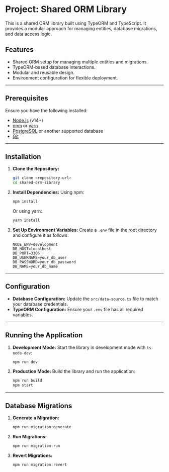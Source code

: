 # Project: Shared ORM Library 

This is a shared ORM library built using TypeORM and TypeScript. It provides a modular approach for managing entities, database migrations, and data access logic.


## Features

- Shared ORM setup for managing multiple entities and migrations.
- TypeORM-based database interactions.
- Modular and reusable design.
- Environment configuration for flexible deployment.

---

## Prerequisites

Ensure you have the following installed:

- [Node.js](https://nodejs.org/) (v14+)
- [npm](https://www.npmjs.com/) or [yarn](https://yarnpkg.com/)
- [PostgreSQL](https://www.postgresql.org/) or another supported database
- [Git](https://git-scm.com/)

---

## Installation

1. **Clone the Repository:**
   ```bash
   git clone <repository-url>
   cd shared-orm-library
   ```

2. **Install Dependencies:**
   Using npm:
   ```bash
   npm install
   ```
   Or using yarn:
   ```bash
   yarn install
   ```

3. **Set Up Environment Variables:**
   Create a `.env` file in the root directory and configure it as follows:
   ```env
   NODE_ENV=development
   DB_HOST=localhost
   DB_PORT=3306
   DB_USERNAME=your_db_user
   DB_PASSWORD=your_db_password
   DB_NAME=your_db_name
   ```

---

## Configuration

- **Database Configuration:** Update the `src/data-source.ts` file to match your database credentials.
- **TypeORM Configuration:** Ensure your `.env` file has all required variables.

---

## Running the Application

1. **Development Mode:**
   Start the library in development mode with `ts-node-dev`:
   ```bash
   npm run dev
   ```

2. **Production Mode:**
   Build the library and run the application:
   ```bash
   npm run build
   npm start
   ```

---

## Database Migrations

1. **Generate a Migration:**
   ```bash
   npm run migration:generate 
   ```

2. **Run Migrations:**
   ```bash
   npm run migration:run
   ```

3. **Revert Migrations:**
   ```bash
   npm run migration:revert
   ```

